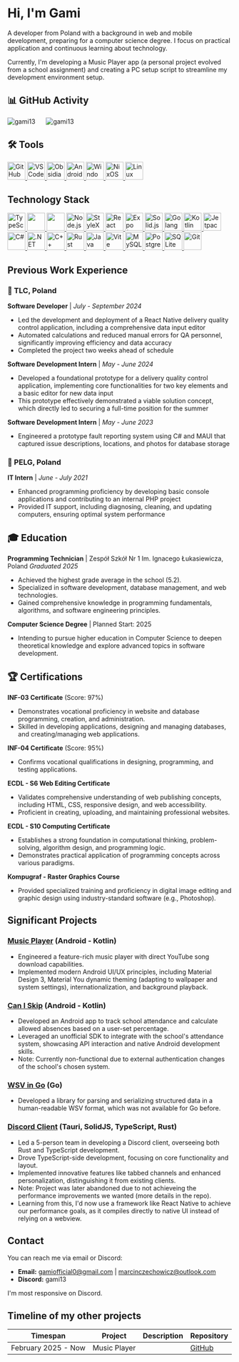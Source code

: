 # Hi, I'm Gami

A developer from Poland with a background in web and mobile development, preparing for a computer science degree. I focus on practical application and continuous learning about technology.

Currently, I'm developing a Music Player app (a personal project evolved from a school assignment) and creating a PC setup script to streamline my development environment setup.

## 📊 GitHub Activity
<div>
<img src="https://github-readme-streak-stats.herokuapp.com/?user=Gami13&theme=transparent&hide_border=false" alt="gami13" style="margin-right: 20px;" />
<img src="https://github-readme-stats.vercel.app/api/top-langs/?username=Gami13&layout=compact&theme=transparent&hide=html,css,powershell&langs_count=8" alt="gami13" />
</div>

## 🛠️ Tools
<!-- Github -->
<a href="https://github.com" target="_blank"> 
<img alt="GitHub" src="https://custom-icon-badges.demolab.com/badge/GitHub-181717.svg?style=flat-square&logo=github" height="40"/>
</a> 
<!-- VSCode -->
<a href="https://code.visualstudio.com/" target="_blank"> 
<img src="https://custom-icon-badges.demolab.com/badge/VSCode-001d30.svg?style=flat-square&logo=vscodeColored" alt="VSCode"  height="40"/> 
</a> 
<!-- Obsidian -->
<a href="https://obsidian.md/" target="_blank"> 
<img src="https://custom-icon-badges.demolab.com/badge/Obsidian-381a6d.svg?style=flat-square&logo=obsidianColored" alt="Obsidian"  height="40"/> 
</a>
<!-- Android Studio -->
<a href="https://developer.android.com/studio" target="_blank"> 
<img src="https://custom-icon-badges.demolab.com/badge/Android%20Studio-gray.svg?style=flat-square&logo=androidStudioColored" height="40"  alt="Android Studio" />
</a>
<!-- Windows -->
<a href="https://www.microsoft.com/en-us/windows" target="_blank">
<img src="https://custom-icon-badges.demolab.com/badge/Windows-0078D4.svg?style=flat-square&logo=windows11&logoColor=white" height="40"  alt="Windows" />
</a>
<!-- NixOS -->
<a href="https://nixos.org/" target="_blank">
<img src="https://custom-icon-badges.demolab.com/badge/NixOS-13254a.svg?style=flat-square&logo=nixOSColored" height="40"  alt="NixOS" />
</a>
<!-- Linux -->
<a href="https://www.kernel.org/" target="_blank">
<img src="https://custom-icon-badges.demolab.com/badge/Linux-FCC624.svg?style=flat-square&logo=linux&logoColor=black" height="40"  alt="Linux" />
</a>

## Technology Stack
<!-- Typescript -->
<a href="https://www.typescriptlang.org/" target="_blank">
<img src="https://custom-icon-badges.demolab.com/badge/TypeScript-0b1a2c.svg?style=flat-square&logo=TypeScript" height="40"  alt="TypeScript"/>
</a>
<!-- CSS -->
<a href="https://www.w3.org/Style/CSS/Overview.en.html" target="_blank">
<img src="https://custom-icon-badges.demolab.com/badge/CSS-072842.svg?style=flat-square&logo=css3" height="40" />
</a>
<!-- HTML -->
<a href="https://html.spec.whatwg.org/multipage/" target="_blank">
<img src="https://custom-icon-badges.demolab.com/badge/HTML-7d2b14.svg?style=flat-square&logo=htmlColored" height="40" />
</a>
<!-- Node.js -->
<a href="https://nodejs.org/" target="_blank">
<img src="https://custom-icon-badges.demolab.com/badge/Node.js-339933.svg?style=flat-square&logo=node.js&logoColor=fff" height="40"  alt="Node.js"/>
</a>
<!-- StyleX -->
<a href="https://stylex.com/" target="_blank">
<img src="https://custom-icon-badges.demolab.com/badge/Stylex-181717.svg?style=flat-square&logo=stylex" height="40"  alt="StyleX"/>
</a>
<!-- React -->
<a href="https://reactjs.org/" target="_blank">
<img src="https://custom-icon-badges.demolab.com/badge/React-181717.svg?style=flat-square&logo=react&logoColor=%2361DAFB" height="40"  alt="React"/>
</a>
<!-- Expo (React Native)-->
<a href="https://expo.dev/" target="_blank">
<img src="https://custom-icon-badges.demolab.com/badge/Expo-181717.svg?style=flat-square&logo=expo&logoColor=fff" height="40"  alt="Expo (React Native)"/>
</a>
<!-- Solid.js -->
<a href="https://solidjs.com/" target="_blank">
<img src="https://custom-icon-badges.demolab.com/badge/Solid.js-1d3148.svg?style=flat-square&logo=solidjs" height="40"  alt="Solid.js"/>
</a>
<!-- Golang -->
<a href="https://golang.org/" target="_blank">
<img src="https://custom-icon-badges.demolab.com/badge/Go-00ADD8.svg?style=flat-square&logo=gopher" height="40"  alt="Golang"/>
</a>
<!-- Kotlin -->
<a href="https://kotlinlang.org/" target="_blank">
<img src="https://custom-icon-badges.demolab.com/badge/Kotlin-472e63.svg?style=flat-square&logo=kotlinColored" height="40"  alt="Kotlin" />
</a>
<!-- Jetpack Compose -->
<a href="https://developer.android.com/jetpack/compose" target="_blank">
<img src="https://custom-icon-badges.demolab.com/badge/Jetpack%20Compose-010b0f.svg?style=flat-square&logo=jetpackComposeColored" height="40"  alt="Jetpack Compose" />
</a>
<!-- C# -->
<a href="https://dotnet.microsoft.com/en-us/apps/aspnet" target="_blank">
<img src="https://custom-icon-badges.demolab.com/badge/C%23-239120.svg?style=flat-square&logo=csharpColored" height="40"  alt="C#" />
</a>
<!-- .NET -->
<a href="https://dotnet.microsoft.com/en-us/" target="_blank">
<img src="https://custom-icon-badges.demolab.com/badge/.NET-512BD4.svg?style=flat-square&logo=.net&logoColor=fff" height="40"  alt=".NET" />
</a>
<!-- C++ -->
<a href="https://isocpp.org/" target="_blank">
<img src="https://custom-icon-badges.demolab.com/badge/C++-003b69.svg?style=flat-square&logo=cpp" height="40"  alt="C++" />
</a>
<!-- Rust -->
<a href="https://www.rust-lang.org/" target="_blank">
<img src="https://custom-icon-badges.demolab.com/badge/Rust-762400.svg?style=flat-square&logo=rust" height="40"  alt="Rust" />
</a>
<!-- Java -->
<a href="https://www.java.com/" target="_blank">
<img src="https://custom-icon-badges.demolab.com/badge/Java-979593.svg?style=flat-square&logo=javaColored" height="40"  alt="Java" />
</a>
<!-- Vite -->
<a href="https://vitejs.dev/" target="_blank">
<img src="https://custom-icon-badges.demolab.com/badge/Vite-5056cc.svg?style=flat-square&logo=vitecolored" height="40"  alt="Vite" />
</a>
<!-- MySQL -->
<a href="https://www.mysql.com/" target="_blank">
<img src="https://custom-icon-badges.demolab.com/badge/MySQL-4479A1.svg?style=flat-square&logo=mysql&logoColor=fff" height="40"  alt="MySQL" />
</a>
<!-- PostgreSQL -->
<a href="https://www.postgresql.org/" target="_blank">
<img src="https://custom-icon-badges.demolab.com/badge/PostgreSQL-336791.svg?style=flat-square&logo=postgreSQL&logoColor=fff" height="40"  alt="PostgreSQL" />
</a>
<!-- SQLite -->
<a href="https://www.sqlite.org/" target="_blank">
<img src="https://custom-icon-badges.demolab.com/badge/SQLite-555555.svg?style=flat-square&logo=sqlitecolored" height="40"  alt="SQLite" />
</a>
<!-- Git -->
<a href="https://git-scm.com/" target="_blank">
<img src="https://custom-icon-badges.demolab.com/badge/Git-555555.svg?style=flat-square&logo=git" height="40"  alt="Git" />
</a>

## Previous Work Experience

### 🏢 TLC, Poland

**Software Developer** | *July - September 2024*
- Led the development and deployment of a React Native delivery quality control application, including a comprehensive data input editor
- Automated calculations and reduced manual errors for QA personnel, significantly improving efficiency and data accuracy
- Completed the project two weeks ahead of schedule

**Software Development Intern** | *May - June 2024*
- Developed a foundational prototype for a delivery quality control application, implementing core functionalities for two key elements and a basic editor for new data input
- This prototype effectively demonstrated a viable solution concept, which directly led to securing a full-time position for the summer

**Software Development Intern** | *May - June 2023*
- Engineered a prototype fault reporting system using C# and MAUI that captured issue descriptions, locations, and photos for database storage


### 🏢 PELG, Poland

**IT Intern** | *June - July 2021*
- Enhanced programming proficiency by developing basic console applications and contributing to an internal PHP project
- Provided IT support, including diagnosing, cleaning, and updating computers, ensuring optimal system performance

## 🎓 Education
**Programming Technician** | Zespół Szkół Nr 1 Im. Ignacego Łukasiewicza, Poland
*Graduated 2025*

- Achieved the highest grade average in the school (5.2).
- Specialized in software development, database management, and web technologies.
- Gained comprehensive knowledge in programming fundamentals, algorithms, and software engineering principles.

**Computer Science Degree** | Planned Start: 2025
- Intending to pursue higher education in Computer Science to deepen theoretical knowledge and explore advanced topics in software development.

## 🏆 Certifications
**INF-03 Certificate** (Score: 97%)
- Demonstrates vocational proficiency in website and database programming, creation, and administration.
- Skilled in developing applications, designing and managing databases, and creating/managing web applications.

**INF-04 Certificate** (Score: 95%)
- Confirms vocational qualifications in designing, programming, and testing applications.

**ECDL - S6 Web Editing Certificate**
- Validates comprehensive understanding of web publishing concepts, including HTML, CSS, responsive design, and web accessibility.
- Proficient in creating, uploading, and maintaining professional websites.

**ECDL - S10 Computing Certificate**
- Establishes a strong foundation in computational thinking, problem-solving, algorithm design, and programming logic.
- Demonstrates practical application of programming concepts across various paradigms.

**Kompugraf - Raster Graphics Course**
- Provided specialized training and proficiency in digital image editing and graphic design using industry-standard software (e.g., Photoshop).

## Significant Projects
### [**Music Player**](https://github.com/Gami13/MusicPlayer) (Android - Kotlin)
- Engineered a feature-rich music player with direct YouTube song download capabilities.
- Implemented modern Android UI/UX principles, including Material Design 3, Material You dynamic theming (adapting to wallpaper and system settings), internationalization, and background playback.


### [**Can I Skip**](https://github.com/Gami13/can-i-skip) (Android - Kotlin)
- Developed an Android app to track school attendance and calculate allowed absences based on a user-set percentage.
- Leveraged an unofficial SDK to integrate with the school's attendance system, showcasing API interaction and native Android development skills.
- Note: Currently non-functional due to external authentication changes of the school's chosen system.

### [**WSV in Go**](https://github.com/Gami13/WSV-golang) (Go)
- Developed a library for parsing and serializing structured data in a human-readable WSV format, which was not available for Go before.


### [**Discord Client**](https://github.com/ErisTeam/Strife) (Tauri, SolidJS, TypeScript, Rust)
- Led a 5-person team in developing a Discord client, overseeing both Rust and TypeScript development.
- Drove TypeScript-side development, focusing on core functionality and layout.
- Implemented innovative features like tabbed channels and enhanced personalization, distinguishing it from existing clients.
- Note: Project was later abandoned due to not achieveing the performance improvements we wanted (more details in the repo).
- Learning from this, I'd now use a framework like React Native to achieve our performance goals, as it compiles directly to native UI instead of relying on a webview.


## Contact
You can reach me via email or Discord:

-   **Email:** [gamiofficial0@gmail.com](mailto:gamiofficial0@gmail.com) | [marcinczechowicz@outlook.com](mailto:marcinczechowicz@outlook.com)
-   **Discord:** gami13

I'm most responsive on Discord.


## Timeline of my other projects
| Timespan            | Project      | Description | Repository                                      |
| ------------------- | ------------ | ----------- | ----------------------------------------------- |
| February 2025 - Now | Music Player |             | [GitHub](https://github.com/Gami13/MusicPlayer) |
